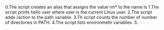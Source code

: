 0.The script creates an alias that assigns the value rm* to the name ls
1.The script prints hello user where user is the current Linux user.
2.The script adds /action to the path variable.
3.Th script counts the number of number of directories in PATH.
4.The script lists environmetn variables.
5.
